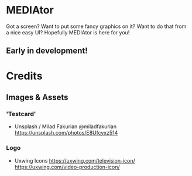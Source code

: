 # MEDIAtor
Got a screen? Want to put some fancy graphics on it? Want to do that from a nice easy UI? Hopefully MEDIAtor is here for you!

## Early in development!



# Credits

## Images & Assets

### 'Testcard'
- Unsplash / Milad Fakurian @miladfakurian https://unsplash.com/photos/E8Ufcyxz514

### Logo
- Uxwing Icons https://uxwing.com/television-icon/ https://uxwing.com/video-production-icon/
